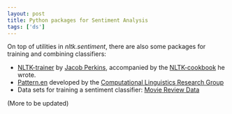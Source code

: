 ```yaml
---
layout: post
title: Python packages for Sentiment Analysis
tags: ['ds']
---
```


On top of utilities in *nltk.sentiment*, there are also some packages for training and combining classifiers:

- [NLTK-trainer](https://github.com/japerk/nltk-trainer) by [Jacob Perkins](https://www.linkedin.com/in/jacobperkins), accompanied by the [NLTK-cookbook](https://github.com/japerk/nltk3-cookbook) he wrote.
- [Pattern.en](https://github.com/clips/pattern) developed by the [Computational Linguistics Research Group](http://www.clips.ua.ac.be/)
- Data sets for training a sentiment classifier: [Movie Review Data](https://www.cs.cornell.edu/people/pabo/movie-review-data/)

(More to be updated)